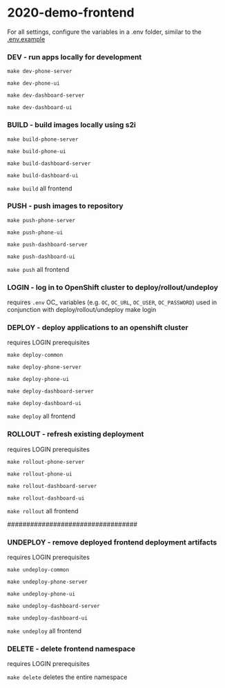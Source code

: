 # 2020-demo-frontend

For all settings, configure the variables in a .env folder, similar to the [.env.example](.env.example)

### DEV - run apps locally for development
`make dev-phone-server`

`make dev-phone-ui`

`make dev-dashboard-server`

`make dev-dashboard-ui`

### BUILD - build images locally using s2i

`make build-phone-server`

`make build-phone-ui`

`make build-dashboard-server`

`make build-dashboard-ui`

`make build` all frontend


### PUSH - push images to repository

`make push-phone-server`

`make push-phone-ui`

`make push-dashboard-server`

`make push-dashboard-ui`

`make push` all frontend

### LOGIN - log in to OpenShift cluster to deploy/rollout/undeploy
requires `.env` OC_ variables (e.g. `OC`, `OC_URL`, `OC_USER`, `OC_PASSWORD`)
used in conjunction with deploy/rollout/undeploy
make login

### DEPLOY - deploy applications to an openshift cluster
requires LOGIN prerequisites

`make deploy-common`

`make deploy-phone-server`

`make deploy-phone-ui`

`make deploy-dashboard-server`

`make deploy-dashboard-ui`

`make deploy` all frontend

### ROLLOUT - refresh existing deployment
requires LOGIN prerequisites

`make rollout-phone-server`

`make rollout-phone-ui`

`make rollout-dashboard-server`

`make rollout-dashboard-ui`

`make rollout` all frontend

##################################

### UNDEPLOY - remove deployed frontend deployment artifacts
requires LOGIN prerequisites

`make undeploy-common`

`make undeploy-phone-server`

`make undeploy-phone-ui`

`make undeploy-dashboard-server`

`make undeploy-dashboard-ui`

`make undeploy` all frontend


### DELETE - delete frontend namespace
requires LOGIN prerequisites

`make delete` deletes the entire namespace